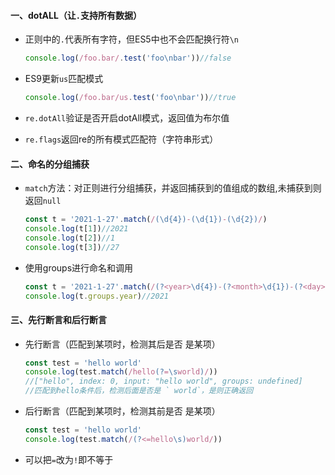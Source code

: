 #### 一、dotALL（让`.`支持所有数据）

* 正则中的`.`代表所有字符，但ES5中也不会匹配换行符`\n`

  ```javascript
  console.log(/foo.bar/.test('foo\nbar'))//false
  ```

* ES9更新`us`匹配模式

  ```javascript
  console.log(/foo.bar/us.test('foo\nbar'))//true
  ```

* `re.dotAll`验证是否开启dotAll模式，返回值为布尔值

* `re.flags`返回re的所有模式匹配符（字符串形式）

#### 二、命名的分组捕获

* `match`方法：对正则进行分组捕获，并返回捕获到的值组成的数组,未捕获到则返回`null`

  ```javascript
  const t = '2021-1-27'.match(/(\d{4})-(\d{1})-(\d{2})/)
  console.log(t[1])//2021
  console.log(t[2])//1
  console.log(t[3])//27
  ```

* 使用groups进行命名和调用

  ````javascript
  const t = '2021-1-27'.match(/(?<year>\d{4})-(?<month>\d{1})-(?<day>\d{2})/)
  console.log(t.groups.year)//2021
  ````

#### 三、先行断言和后行断言

* 先行断言（匹配到某项时，检测其后是否   是某项）

  ```javascript
  const test = 'hello world'
  console.log(test.match(/hello(?=\sworld)/))
  //["hello", index: 0, input: "hello world", groups: undefined]
  //匹配到hello条件后，检测后面是否是 ` world`，是则正确返回
  ```

* 后行断言（匹配到某项时，检测其前是否  是某项）

  ```javascript
  const test = 'hello world'
  console.log(test.match(/(?<=hello\s)world/))
  ```

* 可以把`=`改为`!`即不等于


